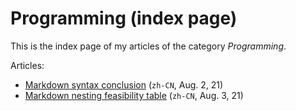 # Programming (index page)

This is the index page of my articles of the category _Programming_.

Articles:

- [Markdown syntax conclusion](/articles/prog/markdown) (`zh-CN`, Aug. 2, 21)
- [Markdown nesting feasibility table](/articles/prog/markdown-nesting-feasibility-table) (`zh-CN`, Aug. 3, 21)
